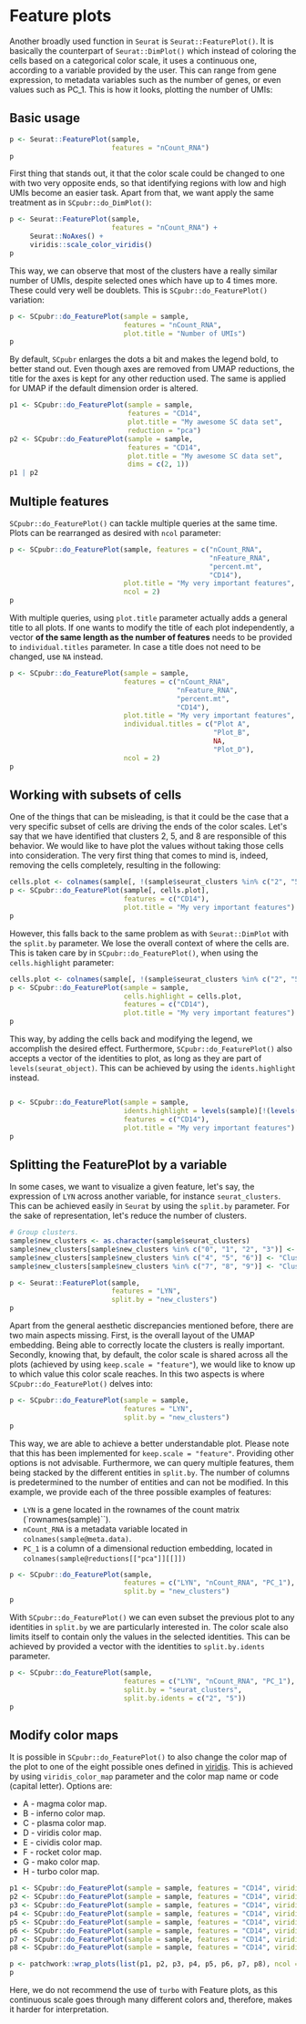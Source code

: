 # Feature plots 
Another broadly used function in `Seurat` is `Seurat::FeaturePlot()`. It is basically the counterpart of `Seurat::DimPlot()` which instead of coloring the cells based on a categorical color scale, it uses a continuous one, according to a variable provided by the user. This can range from gene expression, to metadata variables such as the number of genes, or even values such as PC_1. This is how it looks, plotting the number of UMIs:





## Basic usage

```r
p <- Seurat::FeaturePlot(sample, 
                         features = "nCount_RNA")
p
```
First thing that stands out, it that the color scale could be changed to one with two very opposite ends, so that identifying regions with low and high UMIs become an easier task. Apart from that, we want apply the same treatment as in `SCpubr::do_DimPlot()`: 


```r
p <- Seurat::FeaturePlot(sample, 
                         features = "nCount_RNA") + 
     Seurat::NoAxes() + 
     viridis::scale_color_viridis()
p
```

This way, we can observe that most of the clusters have a really similar number of UMIs, despite selected ones which have up to 4 times more. These could very well be doublets. This is `SCpubr::do_FeaturePlot()` variation:


```r
p <- SCpubr::do_FeaturePlot(sample = sample, 
                            features = "nCount_RNA", 
                            plot.title = "Number of UMIs")
p
```

By default, `SCpubr` enlarges the dots a bit and makes the legend bold, to better stand out. Even though axes are removed from UMAP reductions, the title for the axes is kept for any other reduction used. The same is applied for UMAP if the default dimension order is altered.


```r
p1 <- SCpubr::do_FeaturePlot(sample = sample, 
                             features = "CD14",
                             plot.title = "My awesome SC data set",
                             reduction = "pca")
p2 <- SCpubr::do_FeaturePlot(sample = sample, 
                             features = "CD14",
                             plot.title = "My awesome SC data set",
                             dims = c(2, 1))
p1 | p2
```

## Multiple features

`SCpubr::do_FeaturePlot()` can tackle multiple queries at the same time. Plots can be rearranged as desired with `ncol` parameter:


```r
p <- SCpubr::do_FeaturePlot(sample, features = c("nCount_RNA", 
                                                 "nFeature_RNA", 
                                                 "percent.mt", 
                                                 "CD14"), 
                            plot.title = "My very important features", 
                            ncol = 2)
p
```

With multiple queries, using `plot.title` parameter actually adds a general title to all plots. If one wants to modify the title of each plot independently, a vector **of the same length as the number of features** needs to be provided to `individual.titles` parameter. In case a title does not need to be changed, use `NA` instead.


```r
p <- SCpubr::do_FeaturePlot(sample = sample,
                            features = c("nCount_RNA",
                                         "nFeature_RNA",
                                         "percent.mt",
                                         "CD14"),
                            plot.title = "My very important features",
                            individual.titles = c("Plot A",
                                                  "Plot_B",
                                                  NA,
                                                  "Plot_D"),
                            ncol = 2)
p
```

## Working with subsets of cells

One of the things that can be misleading, is that it could be the case that a very specific subset of cells are driving the ends of the color scales. Let's say that we have identified that clusters 2, 5, and 8 are responsible of this behavior. We would like to have plot the values without taking those cells into consideration. The very first thing that comes to mind is, indeed, removing the cells completely, resulting in the following:


```r
cells.plot <- colnames(sample[, !(sample$seurat_clusters %in% c("2", "5", "8"))])
p <- SCpubr::do_FeaturePlot(sample[, cells.plot], 
                            features = c("CD14"), 
                            plot.title = "My very important features")
p
```

However, this falls back to the same problem as with `Seurat::DimPlot` with the `split.by` parameter. We lose the overall context of where the cells are. This is taken care by in `SCpubr::do_FeaturePlot()`, when using the `cells.highlight` parameter:


```r
cells.plot <- colnames(sample[, !(sample$seurat_clusters %in% c("2", "5", "8"))])
p <- SCpubr::do_FeaturePlot(sample = sample, 
                            cells.highlight = cells.plot, 
                            features = c("CD14"), 
                            plot.title = "My very important features")
p
```
This way, by adding the cells back and modifying the legend, we accomplish the desired effect. Furthermore, `SCpubr::do_FeaturePlot()` also accepts a vector of the identities to plot, as long as they are part of `levels(seurat_object)`. This can be achieved by using the `idents.highlight` instead.


```r

p <- SCpubr::do_FeaturePlot(sample = sample, 
                            idents.highlight = levels(sample)[!(levels(sample) %in% c("2", "5", "8"))], 
                            features = c("CD14"), 
                            plot.title = "My very important features")
p
```
## Splitting the FeaturePlot by a variable
In some cases, we want to visualize a given feature, let's say, the expression of `LYN` across another variable, for instance `seurat_clusters`. This can be achieved easily in `Seurat` by using the `split.by` parameter. For the sake of representation, let's reduce the number of clusters.


```r
# Group clusters.
sample$new_clusters <- as.character(sample$seurat_clusters)
sample$new_clusters[sample$new_clusters %in% c("0", "1", "2", "3")] <- "Cluster 1"
sample$new_clusters[sample$new_clusters %in% c("4", "5", "6")] <- "Cluster 2"
sample$new_clusters[sample$new_clusters %in% c("7", "8", "9")] <- "Cluster 3"

p <- Seurat::FeaturePlot(sample, 
                         features = "LYN", 
                         split.by = "new_clusters")
p
```
Apart from the general aesthetic discrepancies mentioned before, there are two main aspects missing. First, is the overall layout of the UMAP embedding. Being able to correctly locate the clusters is really important. Secondly, knowing that, by default, the color scale is shared across all the plots (achieved by using `keep.scale = "feature"`), we would like to know up to which value this color scale reaches. In this two aspects is where `SCpubr::do_FeaturePlot()` delves into: 


```r
p <- SCpubr::do_FeaturePlot(sample = sample, 
                            features = "LYN", 
                            split.by = "new_clusters")
p
```

This way, we are able to achieve a better understandable plot. Please note that this has been implemented for `keep.scale = "feature"`. Providing other options is not advisable. Furthermore, we can query multiple features, them being stacked by the different entities in `split.by`. The number of columns is predetermined to the number of entities and can not be modified. In this example, we provide each of the three possible examples of features:

- `LYN` is a gene located in the rownames of the count matrix (`rownames(sample)``).
- `nCount_RNA` is a metadata variable located in `colnames(sample@meta.data)`.
- `PC_1` is a column of a dimensional reduction embedding, located in `colnames(sample@reductions[["pca"]][[]])`


```r
p <- SCpubr::do_FeaturePlot(sample, 
                            features = c("LYN", "nCount_RNA", "PC_1"), 
                            split.by = "new_clusters")
p
```

With `SCpubr::do_FeaturePlot()` we can even subset the previous plot to any identities in `split.by` we are particularly interested in. The color scale also limits itself to contain only the values in the selected identities. This can be achieved by provided a vector with the identities to `split.by.idents` parameter.


```r
p <- SCpubr::do_FeaturePlot(sample, 
                            features = c("LYN", "nCount_RNA", "PC_1"), 
                            split.by = "seurat_clusters", 
                            split.by.idents = c("2", "5"))
p
```

## Modify color maps
It is possible in `SCpubr::do_FeaturePlot()` to also change the color map of the plot to one of the eight possible ones defined in [viridis](https://cran.r-project.org/web/packages/viridis/vignettes/intro-to-viridis.html). This is achieved by using `viridis_color_map` parameter and the color map name or code (capital letter). Options are:

- A - magma color map.
- B - inferno color map.
- C - plasma color map.
- D - viridis color map.
- E - cividis color map.
- F - rocket color map.
- G - mako color map.
- H - turbo  color map.


```r
p1 <- SCpubr::do_FeaturePlot(sample = sample, features = "CD14", viridis_color_map = "A", plot.title = "Magma")
p2 <- SCpubr::do_FeaturePlot(sample = sample, features = "CD14", viridis_color_map = "B", plot.title = "Inferno")
p3 <- SCpubr::do_FeaturePlot(sample = sample, features = "CD14", viridis_color_map = "C", plot.title = "Plasma")
p4 <- SCpubr::do_FeaturePlot(sample = sample, features = "CD14", viridis_color_map = "D", plot.title = "Viridis")
p5 <- SCpubr::do_FeaturePlot(sample = sample, features = "CD14", viridis_color_map = "E", plot.title = "Cividis")
p6 <- SCpubr::do_FeaturePlot(sample = sample, features = "CD14", viridis_color_map = "F", plot.title = "Rocket")
p7 <- SCpubr::do_FeaturePlot(sample = sample, features = "CD14", viridis_color_map = "G", plot.title = "Mako")
p8 <- SCpubr::do_FeaturePlot(sample = sample, features = "CD14", viridis_color_map = "H", plot.title = "Turbo")

p <- patchwork::wrap_plots(list(p1, p2, p3, p4, p5, p6, p7, p8), ncol = 2, byrow = TRUE)
p
```
Here, we do not recommend the use of `turbo` with Feature plots, as this continuous scale goes through many different colors and, therefore, makes it harder for interpretation. 
